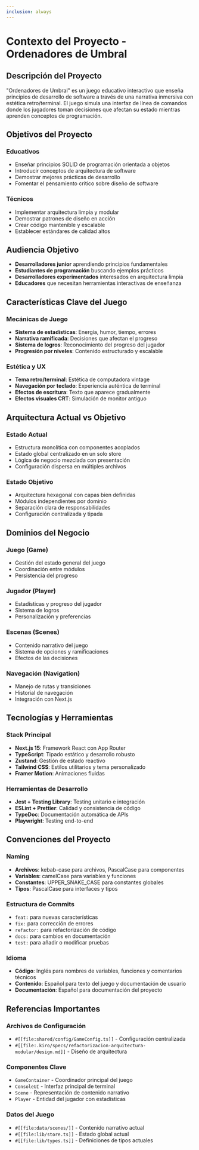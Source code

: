 ```yaml
---
inclusion: always
---
```


# Contexto del Proyecto - Ordenadores de Umbral

## Descripción del Proyecto

"Ordenadores de Umbral" es un juego educativo interactivo que enseña principios de desarrollo de software a través de una narrativa inmersiva con estética retro/terminal. El juego simula una interfaz de línea de comandos donde los jugadores toman decisiones que afectan su estado mientras aprenden conceptos de programación.

## Objetivos del Proyecto

### Educativos
- Enseñar principios SOLID de programación orientada a objetos
- Introducir conceptos de arquitectura de software
- Demostrar mejores prácticas de desarrollo
- Fomentar el pensamiento crítico sobre diseño de software

### Técnicos
- Implementar arquitectura limpia y modular
- Demostrar patrones de diseño en acción
- Crear código mantenible y escalable
- Establecer estándares de calidad altos

## Audiencia Objetivo

- **Desarrolladores junior** aprendiendo principios fundamentales
- **Estudiantes de programación** buscando ejemplos prácticos
- **Desarrolladores experimentados** interesados en arquitectura limpia
- **Educadores** que necesitan herramientas interactivas de enseñanza

## Características Clave del Juego

### Mecánicas de Juego
- **Sistema de estadísticas**: Energía, humor, tiempo, errores
- **Narrativa ramificada**: Decisiones que afectan el progreso
- **Sistema de logros**: Reconocimiento del progreso del jugador
- **Progresión por niveles**: Contenido estructurado y escalable

### Estética y UX
- **Tema retro/terminal**: Estética de computadora vintage
- **Navegación por teclado**: Experiencia auténtica de terminal
- **Efectos de escritura**: Texto que aparece gradualmente
- **Efectos visuales CRT**: Simulación de monitor antiguo

## Arquitectura Actual vs Objetivo

### Estado Actual
- Estructura monolítica con componentes acoplados
- Estado global centralizado en un solo store
- Lógica de negocio mezclada con presentación
- Configuración dispersa en múltiples archivos

### Estado Objetivo
- Arquitectura hexagonal con capas bien definidas
- Módulos independientes por dominio
- Separación clara de responsabilidades
- Configuración centralizada y tipada

## Dominios del Negocio

### Juego (Game)
- Gestión del estado general del juego
- Coordinación entre módulos
- Persistencia del progreso

### Jugador (Player)
- Estadísticas y progreso del jugador
- Sistema de logros
- Personalización y preferencias

### Escenas (Scenes)
- Contenido narrativo del juego
- Sistema de opciones y ramificaciones
- Efectos de las decisiones

### Navegación (Navigation)
- Manejo de rutas y transiciones
- Historial de navegación
- Integración con Next.js

## Tecnologías y Herramientas

### Stack Principal
- **Next.js 15**: Framework React con App Router
- **TypeScript**: Tipado estático y desarrollo robusto
- **Zustand**: Gestión de estado reactivo
- **Tailwind CSS**: Estilos utilitarios y tema personalizado
- **Framer Motion**: Animaciones fluidas

### Herramientas de Desarrollo
- **Jest + Testing Library**: Testing unitario e integración
- **ESLint + Prettier**: Calidad y consistencia de código
- **TypeDoc**: Documentación automática de APIs
- **Playwright**: Testing end-to-end

## Convenciones del Proyecto

### Naming
- **Archivos**: kebab-case para archivos, PascalCase para componentes
- **Variables**: camelCase para variables y funciones
- **Constantes**: UPPER_SNAKE_CASE para constantes globales
- **Tipos**: PascalCase para interfaces y tipos

### Estructura de Commits
- `feat:` para nuevas características
- `fix:` para corrección de errores
- `refactor:` para refactorización de código
- `docs:` para cambios en documentación
- `test:` para añadir o modificar pruebas

### Idioma
- **Código**: Inglés para nombres de variables, funciones y comentarios técnicos
- **Contenido**: Español para texto del juego y documentación de usuario
- **Documentación**: Español para documentación del proyecto

## Referencias Importantes

### Archivos de Configuración
- `#[[file:shared/config/GameConfig.ts]]` - Configuración centralizada
- `#[[file:.kiro/specs/refactorizacion-arquitectura-modular/design.md]]` - Diseño de arquitectura

### Componentes Clave
- `GameContainer` - Coordinador principal del juego
- `ConsoleUI` - Interfaz principal de terminal
- `Scene` - Representación de contenido narrativo
- `Player` - Entidad del jugador con estadísticas

### Datos del Juego
- `#[[file:data/scenes/]]` - Contenido narrativo actual
- `#[[file:lib/store.ts]]` - Estado global actual
- `#[[file:lib/types.ts]]` - Definiciones de tipos actuales